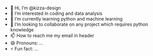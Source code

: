 - 👋 Hi, I’m @kizza-design
- 👀 I’m interested in coding and data analysis
- 🌱 I’m currently learning python and machine learning
- 💞️ I’m looking to collaborate on any project which requires python knowledge
- 📫 How to reach me my email in header
- 😄 Pronouns: ...
- ⚡ Fun fact: ...

<!---
kizza-design/kizza-design is a ✨ special ✨ repository because its `README.md` (this file) appears on your GitHub profile.
You can click the Preview link to take a look at your changes.
--->

